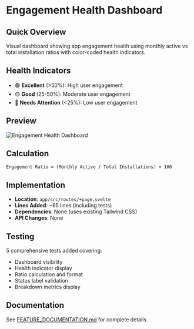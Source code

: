 # Engagement Health Dashboard

## Quick Overview

Visual dashboard showing app engagement health using monthly active vs total installation ratios with color-coded health indicators.

## Health Indicators

- 🟢 **Excellent** (>50%): High user engagement
- 🟡 **Good** (25-50%): Moderate user engagement  
- 🔴 **Needs Attention** (<25%): Low user engagement

## Preview

![Engagement Health Dashboard](https://github.com/user-attachments/assets/fcfba1ea-7ffa-4958-9c9d-b441b179743e)

## Calculation

```
Engagement Ratio = (Monthly Active / Total Installations) × 100
```

## Implementation

- **Location**: `app/src/routes/+page.svelte`
- **Lines Added**: ~65 lines (including tests)
- **Dependencies**: None (uses existing Tailwind CSS)
- **API Changes**: None

## Testing

5 comprehensive tests added covering:
- Dashboard visibility
- Health indicator display
- Ratio calculation and format
- Status label validation
- Breakdown metrics display

## Documentation

See [FEATURE_DOCUMENTATION.md](./FEATURE_DOCUMENTATION.md) for complete details.
